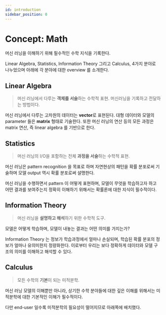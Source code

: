 ```yaml
---
id: introduction
sidebar_position: 0
---
```


# Concept: Math

머신 러닝을 이해하기 위해 필수적인 수학 지식을 기록한다.

Linear Algebra, Statistics, Information Theory 그리고 Calculus, 4가지 분야로 나누었으며 아래에 각 분야에 대한 overview 를 소개한다.

## Linear Algebra

> 머신 러닝에서 다루는 **객체를 서술**하는 수학적 표현. 머신러닝을 기록하고 전달하는 방법이다.

머신 러닝에서 다루는 고차원의 데이터는 **vector**로 표현된다. 대형 데이터와 모델의 parameter 들은 **matrix** 형태로 기술한다. 또한 머신 러닝의 연산 등의 모든 과정은 matrix 연산, 즉 linear algebra 를 기반으로 한다.

## Statistics

> 머신 러닝의 I/O을 포함하는 전체 **과정을 서술**하는 수학적 표현.

머신 러닝은 pattern recognition 을 목표로 하며 자연현상의 패턴을 확률 분포로써 기술하며 모델 output 역시 확률 분포로써 설명한다. 

머신 러닝을 수행하면서 pattern 이 어떻게 표현하며, 모델이 무엇을 학습하고자 하고 어떤 결과를 보여주는지 정확히 이해하기 위해서는 확률론에 대한 지식이 필수적이다.

## Information Theory

> 머신 러닝을 **설명하고 해석**하기 위한 수학적 도구.

모델은 어떻게 학습하며, 모델이 내놓는 결과는 어떤 의미를 가지는가?

Information Theory 는 정보가 학습과정에서 얼마나 손실되며, 학습된 확률 분포의 정보가 얼마나 유의미한지 정량화한다. 이로부터 우리는 보다 정확하게 데이터와 모델 구조의 의미를 이해하고 해석할 수 있다.

## Calculus

> 모든 수학의 **기본**이 되는 미적분학.

머신 러닝 모델의 이해뿐만 아니라, 상기한 수학 분야들에 대한 깊은 이해를 위해서는 미적분학에 대한 기본적인 이해가 필수적이다.

다만 end-user 일수록 미적분학의 필요성이 떨어지므로 아래쪽에 배치했다.

